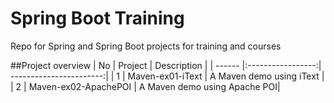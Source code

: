 # Spring Boot Training
Repo for Spring and Spring Boot projects for training and courses

##Project overview
| No     | Project           | Description             |
| ------ |:-----------------:| -----------------------:|
| 1      | Maven-ex01-iText  | A Maven demo using iText |
| 2      | Maven-ex02-ApachePOI | A Maven demo using Apache POI|


